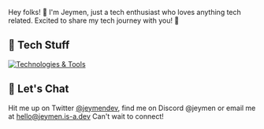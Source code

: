 Hey folks! 👋 I'm Jeymen, just a tech enthusiast who loves anything tech related. Excited to share my tech journey with you! 🚀

## 🔧 Tech Stuff
[![Technologies & Tools](https://skillicons.dev/icons?i=js,nodejs,astro,ts,html,css,tailwind&theme=dark)](https://skillicons.dev)

## 📨 Let's Chat

Hit me up on Twitter [@jeymendev](https://twitter.com/jeymendev), find me on Discord @jeymen or email me at hello@jeymen.is-a.dev Can't wait to connect!
